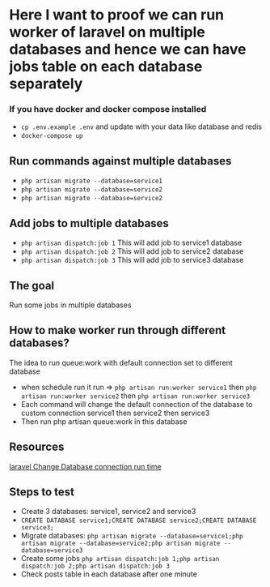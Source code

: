 # Here I want to proof we can run worker of laravel on multiple databases and hence we can have jobs table on each database separately


### If you have docker and docker compose installed
- ```cp .env.example .env``` and update with your data like database and redis
- ``` docker-compose up ``` 

## Run commands against multiple databases

- ``` php artisan migrate --database=service1 ```
- ``` php artisan migrate --database=service2 ```
- ``` php artisan migrate --database=service2 ```

## Add jobs to multiple databases

- ``` php artisan dispatch:job 1 ``` This will add job to service1 database
- ``` php artisan dispatch:job 2 ``` This will add job to service2 database
- ``` php artisan dispatch:job 3 ``` This will add job to service3 database

## The goal

Run some jobs in multiple databases

## How to make worker run through different databases?

The idea to run queue:work with default connection set to different database

- when schedule run it run => ```php artisan run:worker service1``` then ```php artisan run:worker service2```
  then ```php artisan run:worker service3```
- Each command will change the default connection of the database to custom connection service1 then service2 then
  service3
- Then run php artisan queue:work in this database

## Resources

[laravel Change Database connection run time](https://9to5answer.com/laravel-change-database-connection-run-time)

## Steps to test

- Create 3 databases: service1, service2 and service3
- ``` CREATE DATABASE service1;CREATE DATABASE service2;CREATE DATABASE service3; ```
- Migrate databases:
  ``` php artisan migrate --database=service1;php artisan migrate --database=service2;php artisan migrate --database=service3 ```
- Create some jobs
  ``` php artisan dispatch:job 1;php artisan dispatch:job 2;php artisan dispatch:job 3 ```
- Check posts table in each database after one minute
